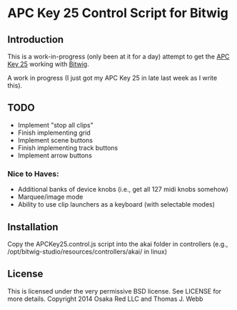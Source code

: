 APC Key 25 Control Script for Bitwig
====================================

Introduction
------------

This is a work-in-progress (only been at it for a day) attempt to get the
[APC Key 25](http://www.akaipro.com/product/apc-key-25) working with [Bitwig](http://www.bitwig.com).

A work in progress (I just got my APC Key 25 in late last week as I write this).

TODO
----

* Implement "stop all clips"
* Finish implementing grid
* Implement scene buttons
* Finish implementing track buttons
* Implement arrow buttons

### Nice to Haves:

* Additional banks of device knobs (i.e., get all 127 midi knobs somehow)
* Marquee/image mode
* Ability to use clip launchers as a keyboard (with selectable modes)

Installation
------------

Copy the APCKey25.control.js script into the akai folder in controllers
(e.g., /opt/bitwig-studio/resources/controllers/akai/ in linux)

License
-------

This is licensed under the very permissive BSD license. See LICENSE for more details.
Copyright 2014 Osaka Red LLC and Thomas J. Webb